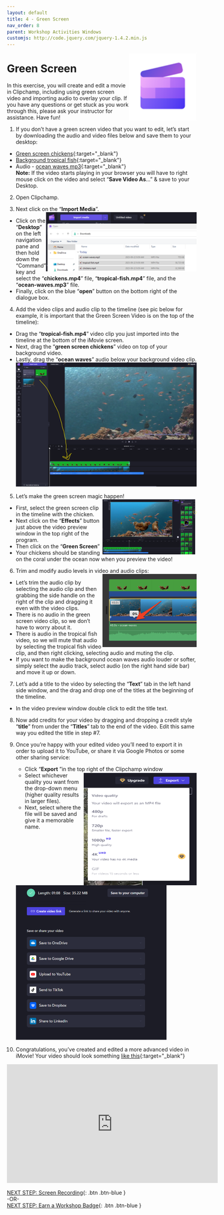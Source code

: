```yaml
---
layout: default
title: 4 - Green Screen
nav_order: 8
parent: Workshop Activities Windows
customjs: http://code.jquery.com/jquery-1.4.2.min.js
---
```

<img src="images/ms-videoeditor/cc-basics/logo.png" style="float:right;width:180px;" alt="ClipChamp logo"> 

# Green Screen
In this exercise, you will create and edit a movie in Clipchamp, including using green screen video and importing audio to overlay your clip. If you have any questions or get stuck as you work through this, please ask your instructor for assistance.  Have fun!

1. If you don’t have a green screen video that you want to edit, let’s start by downloading the audio and video files below and save them to your desktop: 
- [Green screen chickens](https://bit.ly/34yuUHH){:target="_blank"}
- [Background tropical fish](https://bit.ly/2SvcQey){:target="_blank"}
- Audio - [ocean waves mp3](https://bit.ly/3upBsCA){:target="_blank"}<br>
**Note:** If the video starts playing in your browser you will have to right mouse click on the video and select “**Save Video As**…” & save to your Desktop.

2. Open Clipchamp.

3. Next click on the “**Import Media**”. <img src="images/import.png" style="float:right;width:400px" alt="importing media icon"> 
- Click on the “**Desktop**” on the left navigation pane and then hold down the “Command” key and select the “**chickens.mp4**” file, “**tropical-fish.mp4**” file, and the “**ocean-waves.mp3**” file. 
- Finally, click on the blue “**open**” button on the bottom right of the dialogue box.

4. Add the video clips and audio clip to the timeline (see pic below for example, it is important that the Green Screen Video is on the top of the timeline):
- Drag the “**tropical-fish.mp4**” video clip you just imported into the timeline at the bottom of the iMovie screen.
- Next, drag the “**green screen chickens**” video on top of your background video.
- Lastly, drag the “**ocean waves**” audio below your background video clip.
![Image of all 3 files imported into timeline](images/timeline.png)  

5. Let’s make the green screen magic happen! <img src="images/green-screen.png" style="float:right;width:250px" alt="Green blue screem and video overlay dropdown"> 
- First, select the green screen clip in the timeline with the chicken.
- Next click on the “**Effects**” button just above the video preview window in the top right of the program.
- Then click on the “**Green Screen**”
- Your chickens should be standing on the coral under the ocean now when you preview the video!

6. Trim and modify audio levels in video and audio clips: <img src="images/imovie-green-09.png" style="float:right;width:250px" alt="audio under tropical fish">
- Let’s trim the audio clip by selecting the audio clip and then grabbing the side handle on the right of the clip and dragging it even with the video clips.
- There is no audio in the green screen video clip, so we don’t have to worry about it.
- There is audio in the tropical fish video, so we will mute that audio by selecting the tropical fish video clip, and then right clicking, selecting audio and muting the clip.
- If you want to make the background ocean waves audio louder or softer, simply select the audio track, select audio (on the right hand side bar) and move it up or down.

7. Let’s add a title to the video by selecting the “**Text**” tab in the left hand side window, and the drag and drop one of the titles at the beginning of the timeline. 
- In the video preview window double click to edit the title text.

8. Now add credits for your video by dragging and dropping a credit style “**title**” from under the “**Titles**” tab to the end of the video. Edit this same way you edited the title in step #7.

9. Once you’re happy with your edited video you’ll need to export it in order to upload it to YouTube, or share it via Google Photos or some other sharing service:
     -  Click “**Export** ”in the top right of the Clipchamp window
       <img src="images/export.png" style="float:right;width:300px;height:300px;" alt=”exporting”>
     -  Select whichever quality you want from the drop-down menu (higher quality results in larger files).
     -  Next, select where the file will be saved and give it a memorable name. 

     <img src="images/saving.png" style="width:400px;" alt="finish project">

10. Congratulations, you’ve created and edited a more advanced video in iMovie! Your video should look something [like this](https://goo.gl/yBjs7k){:target="_blank"} 
<iframe width="560" height="315" src="https://www.youtube.com/embed/AmOVm-GxP1I" title="YouTube video player" frameborder="0" allow="accelerometer; autoplay; clipboard-write; encrypted-media; gyroscope; picture-in-picture" allowfullscreen></iframe>


<script>  

    function toggle(input) {
        var x = document.getElementById(input);
        if (x.style.display === "none") {
            x.style.display = "block";
        } else {
            x.style.display = "none";
        }
    }
</script>

[NEXT STEP: Screen Recording](screen-recording.html){: .btn .btn-blue }<br>
-OR-<br>
[NEXT STEP: Earn a Workshop Badge](informal-credentials.html){: .btn .btn-blue }

